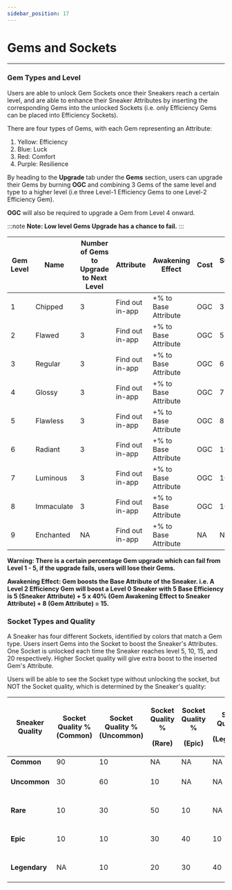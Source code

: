 ```yaml
---
sidebar_position: 17
---
```


# Gems and Sockets

***

### **Gem Types and Level**

Users are able to unlock Gem Sockets once their Sneakers reach a certain level, and are able to enhance their Sneaker Attributes by inserting the corresponding Gems into the unlocked Sockets (i.e. only Efficiency Gems can be placed into Efficiency Sockets).

There are four types of Gems, with each Gem representing an Attribute:

1. Yellow: Efficiency
2. Blue: Luck
3. Red: Comfort
4. Purple: Resilience

By heading to the **Upgrade** tab under the **Gems** section, users can upgrade their Gems by burning **OGC** and combining 3 Gems of the same level and type to a higher level (i.e three Level-1 Efficiency Gems to one Level-2 Efficiency Gem).

**OGC** will also be required to upgrade a Gem from Level 4 onward.

:::note
**Note: Low level Gems Upgrade has a chance to fail.**
:::

| **Gem Level** | **Name**   | **Number of Gems to Upgrade to Next Level** | **Attribute**   | **Awakening Effect** | **Cost** | **Success Rate** |
| ------------- | ---------- | ------------------------------------------- | --------------- | -------------------- | -------- | ---------------- |
| 1             | Chipped    | 3                                           | Find out in-app | +% to Base Attribute | OGC      | 35%              |
| 2             | Flawed     | 3                                           | Find out in-app | +% to Base Attribute | OGC      | 55%              |
| 3             | Regular    | 3                                           | Find out in-app | +% to Base Attribute | OGC      | 65%              |
| 4             | Glossy     | 3                                           | Find out in-app | +% to Base Attribute | OGC  | 75%              |
| 5             | Flawless   | 3                                           | Find out in-app | +% to Base Attribute | OGC  | 85%              |
| 6             | Radiant    | 3                                           | Find out in-app | +% to Base Attribute | OGC  | 100%             |
| 7             | Luminous   | 3                                           | Find out in-app | +% to Base Attribute | OGC  | 100%             |
| 8             | Immaculate | 3                                           | Find out in-app | +% to Base Attribute | OGC  | 100%             |
| 9             | Enchanted  | NA                                          | Find out in-app | +% to Base Attribute | NA       | NA               |

**Warning: There is a certain percentage Gem upgrade which can fail from Level 1 - 5, if the upgrade fails, users will lose their Gems.**

**Awakening Effect: Gem boosts the Base Attribute of the Sneaker. i.e. A Level 2 Efficiency Gem will boost a Level 0 Sneaker with 5 Base Efficiency is 5 (Sneaker Attribute) + 5 x 40% (Gem Awakening Effect to Sneaker Attribute) + 8 (Gem Attribute) = 15.**

### **Socket Types and Quality**

A Sneaker has four different Sockets, identified by colors that match a Gem type. Users insert Gems into the Socket to boost the Sneaker's Attributes. One Socket is unlocked each time the Sneaker reaches level 5, 10, 15, and 20 respectively. Higher Socket quality will give extra boost to the inserted Gem's Attribute.

Users will be able to see the Socket type without unlocking the socket, but NOT the Socket quality, which is determined by the Sneaker's quality:

| **Sneaker Quality** | **Socket Quality % (Common)** | **Socket Quality % (Uncommon)** | <p><strong>Socket Quality %</strong></p><p><strong>(Rare)</strong></p> | <p><strong>Socket Quality %</strong></p><p><strong>(Epic)</strong></p> | <p><strong>Socket Quality %</strong></p><p><strong>(Legendary)</strong></p> | **Unlock Cost** | **Special Effect** |
| ------------------- | ----------------------------- | ------------------------------- | ---------------------------------------------------------------------- | ---------------------------------------------------------------------- | --------------------------------------------------------------------------- | --------------- | ------------------ |
| **Common**          | 90                            | 10                              | NA                                                                     | NA                                                                     | NA                                                                          | TBD             | NA                 |
| **Uncommon**        | 30                            | 60                              | 10                                                                     | NA                                                                     | NA                                                                          | TBD             | +10% Gem Attribute |
| **Rare**            | 10                            | 30                              | 50                                                                     | 10                                                                     | NA                                                                          | TBD             | +20% Gem Attribute |
| **Epic**            | 10                            | 10                              | 30                                                                     | 40                                                                     | 10                                                                          | TBD             | +30% Gem Attribute |
| **Legendary**       | NA                            | 10                              | 20                                                                     | 30                                                                     | 40                                                                          | TBD             | +50% Gem Attribute |

